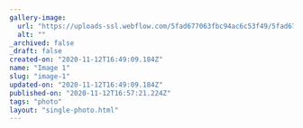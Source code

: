 ```yaml
---
gallery-image:
  url: "https://uploads-ssl.webflow.com/5fad677063fbc94ac6c53f49/5fad6780447ab7755ce8c9d9_1%20Flooring.jpg"
  alt: ""
_archived: false
_draft: false
created-on: "2020-11-12T16:49:09.184Z"
name: "Image 1"
slug: "image-1"
updated-on: "2020-11-12T16:49:09.184Z"
published-on: "2020-11-12T16:57:21.224Z"
tags: "photo"
layout: "single-photo.html"
---
```



